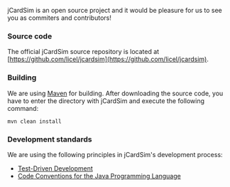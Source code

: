 jCardSim is an open source project and it would be pleasure for us to see you as commiters and contributors!

### Source code
The official jCardSim source repository is located at [https://github.com/licel/jcardsim](https://github.com/licel/jcardsim).

### Building
We are using [Maven](http://http://maven.apache.org/) for building. After downloading the source code, you have to enter the directory with jCardSim and execute the following command:

    mvn clean install


### Development standards
We are using the following principles in jCardSim's development process:

- [Test-Driven Development](http://en.wikipedia.org/wiki/Test-driven_development)
- [Code Conventions for the Java Programming Language](http://www.oracle.com/technetwork/java/codeconvtoc-136057.html)

